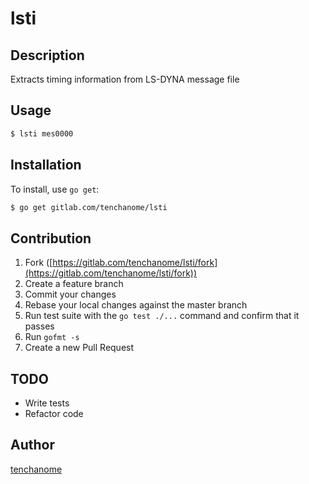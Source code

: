 # lsti



## Description

Extracts timing information from LS-DYNA message file

## Usage

```bash
$ lsti mes0000
```

## Installation

To install, use `go get`:

```bash
$ go get gitlab.com/tenchanome/lsti
```

## Contribution

1. Fork ([https://gitlab.com/tenchanome/lsti/fork](https://gitlab.com/tenchanome/lsti/fork))
1. Create a feature branch
1. Commit your changes
1. Rebase your local changes against the master branch
1. Run test suite with the `go test ./...` command and confirm that it passes
1. Run `gofmt -s`
1. Create a new Pull Request

## TODO

- Write tests
- Refactor code

## Author

[tenchanome](https://gitlab.com/tenchanome)
